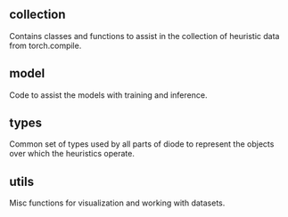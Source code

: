 ## collection

Contains classes and functions to assist in the collection of heuristic data from torch.compile.

## model

Code to assist the models with training and inference.

## types

Common set of types used by all parts of diode to represent the objects over which the heuristics operate.

## utils

Misc functions for visualization and working with datasets.
